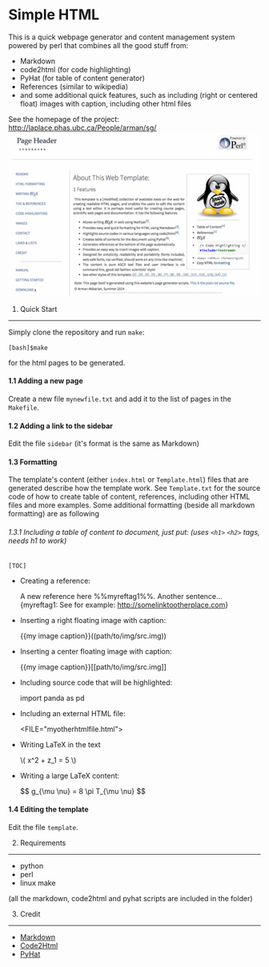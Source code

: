 Simple HTML
===========

This is a quick webpage generator and content management system 
powered by perl that combines all the good stuff from:
* Markdown
* code2html (for code highlighting)
* PyHat (for table of content generator)
* References (similar to wikipedia) 
* and some additional quick features, such as including 
(right or centered float) images with caption, including
other html files 

See the homepage of the project: <http://laplace.phas.ubc.ca/People/arman/sg/>
![alt tag](https://github.com/rmanak/simplehtml/blob/master/img/screenshot.png)


1. Quick Start
--------------

Simply clone the repository and run ``make``:

    [bash]$make

for the html pages to be generated.

#### 1.1 Adding a new page

Create a new file ``mynewfile.txt`` and add it to the list of pages in the ``Makefile``.

#### 1.2 Adding a link to the sidebar

Edit the file ``sidebar`` (it's format is the same as Markdown)

#### 1.3 Formatting

The template's content (either ``index.html`` or ``Template.html``) files that are
generated describe how the template work. See ``Template.txt`` for the source code 
of how to create table of content, references, including other HTML files and 
more examples. Some additional formatting (beside all markdown formatting) are as following

###### 1.3.1 Including a table of content to document, just put: (uses ``<h1>`` ``<h2>`` tags, needs h1 to work)

    [TOC]

* Creating a reference:

    A new reference here %%myreftag1%%. Another sentence...
    {myreftag1: See for example: <http://somelinktootherplace.com>}
    
* Inserting a right floating image with caption: 

    {{my image caption}}((path/to/img/src.img))

* Inserting a center floating image with caption:

    {{my image caption}}[[path/to/img/src.img]]

* Including source code that will be highlighted:

    <PYTHON>
    import panda as pd
    </PYTHON>

* Including an external HTML file:

    <FILE="myotherhtmlfile.html">

* Writing LaTeX in the text

    \\( x^2 + z_1 = 5 \\)

* Writing a large LaTeX content:

    <div>
    $$
    g_{\mu \nu} = 8 \pi T_{\mu \nu}
    $$
    </div>


#### 1.4 Editing the template

Edit the file ``template``.


2. Requirements
----------------

- python
- perl
- linux make

(all the markdown, code2html and pyhat scripts are included in the folder)


3. Credit
---------

* [Markdown](http://daringfireball.net/projects/markdown/)
* [Code2Html](https://www.palfrader.org/code/code2html/)
* [PyHat](http://www.ferg.org/pyhat/)



